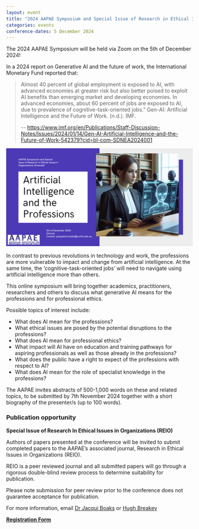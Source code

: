 ```yaml
---
layout: event
title: "2024 AAPAE Symposium and Special Issue of Research in Ethical Issues in Organizations (REIO): Artificial Intelligence and the Professions"
categories: events
conference-dates: 5 December 2024
---
```


The 2024 AAPAE Symposium will be held via Zoom on the 5th of December 2024!

In a 2024 report on Generative AI and the future of work, the International Monetary Fund reported that:

> Almost 40 percent of global employment is exposed to AI, with advanced economies at greater risk but also better poised to exploit AI benefits than emerging market and developing economies. In advanced economies, about 60 percent of jobs are exposed to AI, due to prevalence of cognitive-task-oriented jobs.” Gen-AI: Artificial Intelligence and the Future of Work. (n.d.). IMF.
>
> -- https://www.imf.org/en/Publications/Staff-Discussion-Notes/Issues/2024/01/14/Gen-AI-Artificial-Intelligence-and-the-Future-of-Work-542379?cid=bl-com-SDNEA2024001

![Artificial Intelligence and the Professions](/media/ai-and-the-professions.png)

In contrast to previous revolutions in technology and work, the professions are more vulnerable to impact and change from artificial intelligence.  At the same time, the ‘cognitive-task-oriented jobs’ will need to navigate using artificial intelligence more than others.

This online symposium will bring together academics, practitioners, researchers and others to discuss what generative AI means for the professions and for professional ethics.

Possible topics of interest include:

  * What does AI mean for the professions?
  * What ethical issues are posed by the potential disruptions to the professions?
  * What does AI mean for professional ethics?
  * What impact will AI have on education and training pathways for aspiring professionals as well as those already in the professions?
  * What does the public have a right to expect of the professions with respect to AI?
  * What does AI mean for the role of specialist knowledge in the professions?

The AAPAE invites abstracts of 500-1,000 words on these and related topics, to be submitted by 7th November 2024 together with a short biography of the presenter/s (up to 100 words).

### Publication opportunity

**Special Issue of Research In Ethical Issues in Organizations (REIO)**

Authors of papers presented at the conference will be invited to submit completed papers to the AAPAE’s associated journal, Research in Ethical Issues in Organizations (REIO).

REIO is a peer reviewed journal and all submitted papers will go through a rigorous double-blind review process to determine suitability for publication.

Please note submission for peer review prior to the conference does not guarantee acceptance for publication.

For more information, email [Dr Jacqui Boaks](mailto:jacqueline.boaks@curtin.edu.au) or [Hugh Breakey](mailto:h.breakey@griffith.edu.au)

**[Registration Form](/documents/2024-AAPAE-Symposium-Registration.pdf)**

